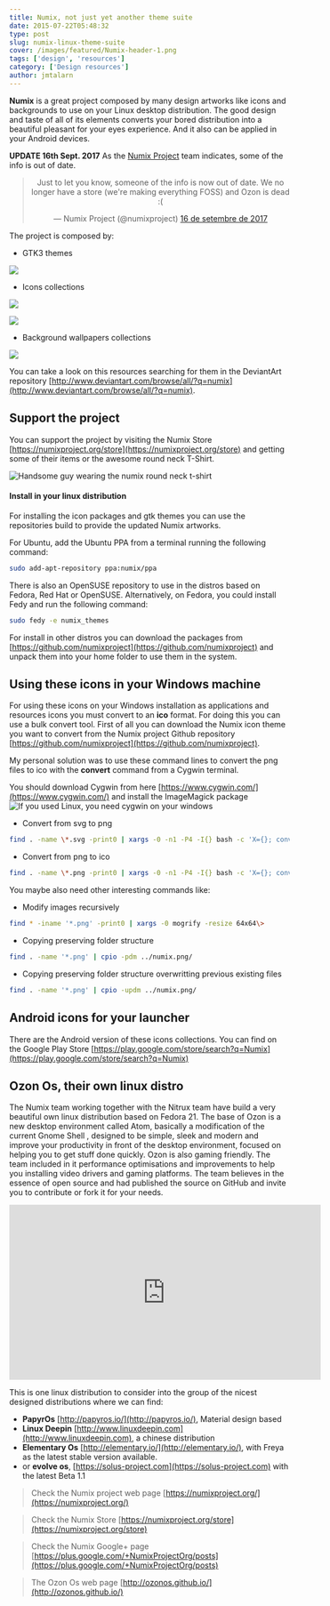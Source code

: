 ```yaml
---
title: Numix, not just yet another theme suite
date: 2015-07-22T05:48:32
type: post
slug: numix-linux-theme-suite
cover: /images/featured/Numix-header-1.png
tags: ['design', 'resources']
category: ['Design resources']
author: jmtalarn
---
```


**Numix** is a great project composed by many design artworks like icons and backgrounds to use on your Linux desktop distribution. The good design and taste of all of its elements converts your bored distribution into a beautiful pleasant for your eyes experience. And it also can be applied in your Android devices.

<!--more-->

**UPDATE 16th Sept. 2017** As the [Numix Project](https://twitter.com/numixproject) team indicates, some of the info is out of date.

<blockquote class="twitter-tweet" style="text-align: center;" data-lang="ca"><p lang="en" dir="ltr">Just to let you know, someone of the info is now out of date. We no longer have a store (we&#39;re making everything FOSS) and Ozon is dead :(</p> — Numix Project (@numixproject) <a href="https://twitter.com/numixproject/status/909201426030694400">16 de setembre de 2017</a></blockquote>
<!-- <script async src="//platform.twitter.com/widgets.js" charset="utf-8"></script> -->

The project is composed by:

- GTK3 themes

![](../images/numix_light___gtk3_theme_by_satya164-d6hds18.png)

- Icons collections

![](../images/numix_circle_linux_desktop_icon_theme_by_me4oslav-d6uxcka.png)

![](../images/numix_square_icons_by_satya164-d7drqru.png)

- Background wallpapers collections

![](../images/numix_wallpaper___glimpse_of_the_future_slideshow_by_me4oslav-d6i2vae.png)

You can take a look on this resources searching for them in the DeviantArt repository [http://www.deviantart.com/browse/all/?q=numix](http://www.deviantart.com/browse/all/?q=numix).

## Support the project

You can support the project by visiting the Numix Store [https://numixproject.org/store](https://numixproject.org/store) and getting some of their items or the awesome round neck T-Shirt.

![Handsome guy wearing the numix round neck t-shirt](../images/image-500x500.jpg)

#### Install in your linux distribution

For installing the icon packages and gtk themes you can use the repositories build to provide the updated Numix artworks.

For Ubuntu, add the Ubuntu PPA from a terminal running the following command:

```bash
sudo add-apt-repository ppa:numix/ppa
```

There is also an OpenSUSE repository to use in the distros based on Fedora, Red Hat or OpenSUSE.
Alternatively, on Fedora, you could install Fedy and run the following command:

```bash
sudo fedy -e numix_themes
```

For install in other distros you can download the packages from [https://github.com/numixproject](https://github.com/numixproject) and unpack them into your home folder to use them in the system.

## Using these icons in your Windows machine

For using these icons on your Windows installation as applications and resources icons you must convert to an **ico** format. For doing this you can use a bulk convert tool.
First of all you can download the Numix icon theme you want to convert from the Numix project Github repository [https://github.com/numixproject](https://github.com/numixproject).

My personal solution was to use these command lines to convert the png files to ico with the **convert** command from a Cygwin terminal.

You should download Cygwin from here [https://www.cygwin.com/](https://www.cygwin.com/) and install the ImageMagick package
![If you used Linux, you need cygwin on your windows](../images/2015-04-16-12_11_26-Cygwin-Setup---Select-Packages.png)

- Convert from svg to png

```bash
find . -name \*.svg -print0 | xargs -0 -n1 -P4 -I{} bash -c 'X={}; convert -background none -density 1200 "$X" "${X%.svg}.png"'
```

- Convert from png to ico

```bash
find . -name \*.png -print0 | xargs -0 -n1 -P4 -I{} bash -c 'X={}; convert "$X" -define icon:auto-resize=256,128,64,48,32,16 "${X%.png}.ico"'
```

You maybe also need other interesting commands like:

- Modify images recursively <br>

```bash
find * -iname '*.png' -print0 | xargs -0 mogrify -resize 64x64\>
```

- Copying preserving folder structure <br>

```bash
find . -name '*.png' | cpio -pdm ../numix.png/
```

- Copying preserving folder structure overwritting previous existing files <br>

```bash
find . -name '*.png' | cpio -updm ../numix.png/
```

## Android icons for your launcher

There are the Android version of these icons collections. You can find on the Google Play Store [https://play.google.com/store/search?q=Numix](https://play.google.com/store/search?q=Numix)

## Ozon Os, their own linux distro

The Numix team working together with the Nitrux team have build a very beautiful own linux distribution based on Fedora 21. The base of Ozon is a new desktop environment called Atom, basically a modification of the current Gnome Shell , designed to be simple, sleek and modern and improve your productivity in front of the desktop environment, focused on helping you to get stuff done quickly.
Ozon is also gaming friendly. The team included in it performance optimisations and improvements to help you installing video drivers and gaming platforms.
The team believes in the essence of open source and had published the source on GitHub and invite you to contribute or fork it for your needs.

<div style="text-align: center;">
<iframe width="560" height="315" src="https://www.youtube.com/embed/4Q9YazKJeTM" frameborder="0" ></iframe>
</div>

This is one linux distribution to consider into the group of the nicest designed distributions where we can find:

- **PapyrOs** [http://papyros.io/](http://papyros.io/), Material design based
- **Linux Deepin** [http://www.linuxdeepin.com](http://www.linuxdeepin.com), a chinese distribution
- **Elementary Os** [http://elementary.io/](http://elementary.io/), with Freya as the latest stable version available.
- or **evolve os**, [https://solus-project.com](https://solus-project.com) with the latest Beta 1.1

> Check the Numix project web page [https://numixproject.org/](https://numixproject.org/)

> Check the Numix Store [https://numixproject.org/store](https://numixproject.org/store)

> Check the Numix Google+ page [https://plus.google.com/+NumixProjectOrg/posts](https://plus.google.com/+NumixProjectOrg/posts)

> The Ozon Os web page [http://ozonos.github.io/](http://ozonos.github.io/)
